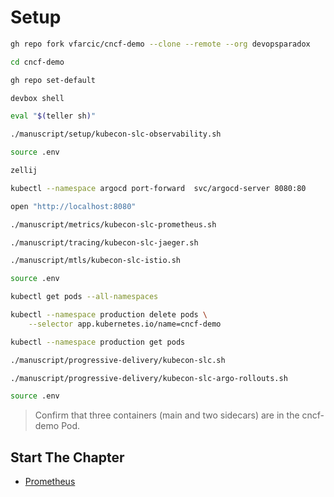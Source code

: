 # Setup

```bash
gh repo fork vfarcic/cncf-demo --clone --remote --org devopsparadox

cd cncf-demo

gh repo set-default

devbox shell

eval "$(teller sh)"

./manuscript/setup/kubecon-slc-observability.sh

source .env

zellij

kubectl --namespace argocd port-forward  svc/argocd-server 8080:80

open "http://localhost:8080"

./manuscript/metrics/kubecon-slc-prometheus.sh

./manuscript/tracing/kubecon-slc-jaeger.sh

./manuscript/mtls/kubecon-slc-istio.sh

source .env

kubectl get pods --all-namespaces

kubectl --namespace production delete pods \
    --selector app.kubernetes.io/name=cncf-demo

kubectl --namespace production get pods

./manuscript/progressive-delivery/kubecon-slc.sh

./manuscript/progressive-delivery/kubecon-slc-argo-rollouts.sh

source .env
```

> Confirm that three containers (main and two sidecars) are in the cncf-demo Pod. 

## Start The Chapter

* [Prometheus](../metrics/kubecon-slc-prometheus.md)
<!-- * [Pixie](../metrics/kubecon-slc-pixie.md) -->